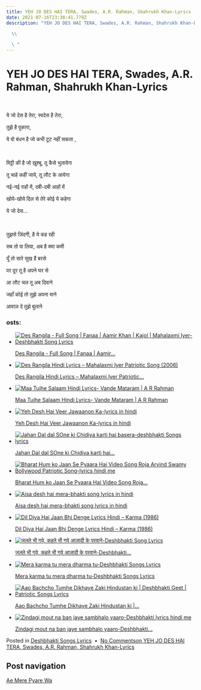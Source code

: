 ```yaml
---
title: YEH JO DES HAI TERA, Swades, A.R. Rahman, Shahrukh Khan-Lyrics
date: 2021-07-16T23:38:41.779Z
description: "YEH JO DES HAI TERA, Swades, A.R. Rahman, Shahrukh Khan-Lyrics

  \\ 

  \ "
---
```

<!--StartFragment-->

# YEH JO DES HAI TERA, Swades, A.R. Rahman, Shahrukh Khan-Lyrics

 

ये जो देस है तेरा, स्वदेस है तेरा,

तुझे है पुकारा,

ये वो बंधन है जो कभी टूट नहीं सकता ,

 

मिट्टी की है जो ख़ुश्बू, तू कैसे भुलायेगा

तू चाहे कहीं जाये, तू लौट के आयेगा

नई-नई राहों में, दबी-दबी आहों में

खोये-खोये दिल से तेरे कोई ये कहेगा

ये जो देस…

 

तुझसे ज़िंदगी, है ये कह रही

सब तो पा लिया, अब है क्या कमी

यूँ तो सारे सुख हैं बरसे

पर दूर तू है अपने घर से

आ लौट चल तू अब दिवाने

जहाँ कोई तो तुझे अपना माने

आवाज़ दे तुझे बुलाने



<!--StartFragment-->

### osts:

* [![Des Rangila - Full Song | Fanaa | Aamir Khan | Kajol | Mahalaxmi Iyer-Deshbhakti Song Lyrics](https://lyrics-in-hindi.com/wp-content/uploads/2021/04/0-138-150x150.jpg "Des Rangila - Full Song | Fanaa | Aamir Khan | Kajol | Mahalaxmi Iyer-Deshbhakti Song Lyrics")](https://lyrics-in-hindi.com/deshbhakti-songs-lyrics/des-rangila-full-song-fanaa-aamir-khan-kajol-mahalaxmi-iyer-deshbhakti-song-lyrics/)

  [Des Rangila - Full Song | Fanaa | Aamir…](https://lyrics-in-hindi.com/deshbhakti-songs-lyrics/des-rangila-full-song-fanaa-aamir-khan-kajol-mahalaxmi-iyer-deshbhakti-song-lyrics/)
* [![Des Rangila Hindi Lyrics – Mahalaxmi Iyer Patriotic Song (2006)](https://lyrics-in-hindi.com/wp-content/uploads/2021/04/%E0%A4%A6%E0%A5%87%E0%A4%B6-%E0%A4%B0%E0%A4%82%E0%A4%97%E0%A5%80%E0%A4%B2%E0%A4%BE-Des-Rangila-Hindi-Lyrics-%E2%80%93-Mahalaxmi-Iyer-Patriotic-Song-2006-150x150.jpg "Des Rangila Hindi Lyrics – Mahalaxmi Iyer Patriotic Song (2006)")](https://lyrics-in-hindi.com/deshbhakti-songs-lyrics/des-rangila-hindi-lyrics-mahalaxmi-iyer-patriotic-song-2006/)

  [Des Rangila Hindi Lyrics – Mahalaxmi Iyer Patriotic…](https://lyrics-in-hindi.com/deshbhakti-songs-lyrics/des-rangila-hindi-lyrics-mahalaxmi-iyer-patriotic-song-2006/)
* [![Maa Tujhe Salaam Hindi Lyrics- Vande Mataram | A R Rahman](https://lyrics-in-hindi.com/wp-content/uploads/2021/05/0-14-150x150.jpg "Maa Tujhe Salaam Hindi Lyrics- Vande Mataram | A R Rahman")](https://lyrics-in-hindi.com/deshbhakti-songs-lyrics/maa-tujhe-salaam-hindi-lyrics-vande-mataram-a-r-rahman/)

  [Maa Tujhe Salaam Hindi Lyrics- Vande Mataram | A R Rahman](https://lyrics-in-hindi.com/deshbhakti-songs-lyrics/maa-tujhe-salaam-hindi-lyrics-vande-mataram-a-r-rahman/)
* [![Yeh Desh Hai Veer Jawaanon Ka-lyrics in hindi](https://lyrics-in-hindi.com/wp-content/uploads/2021/04/0-136-150x150.jpg "Yeh Desh Hai Veer Jawaanon Ka-lyrics in hindi")](https://lyrics-in-hindi.com/deshbhakti-songs-lyrics/yeh-desh-hai-veer-jawaanon-ka-lyrics-in-hindi/)

  [Yeh Desh Hai Veer Jawaanon Ka-lyrics in hindi](https://lyrics-in-hindi.com/deshbhakti-songs-lyrics/yeh-desh-hai-veer-jawaanon-ka-lyrics-in-hindi/)
* [![Jahan Dal dal SOne ki Chidiya karti hai basera-deshbhakti Songs lyrics](https://lyrics-in-hindi.com/wp-content/uploads/2021/04/0-154-150x150.jpg "Jahan Dal dal SOne ki Chidiya karti hai basera-deshbhakti Songs lyrics")](https://lyrics-in-hindi.com/deshbhakti-songs-lyrics/jahan-dal-dal-sone-ki-chidiya-karti-hai-basera-deshbhakti-songs-lyrics/)

  [Jahan Dal dal SOne ki Chidiya karti hai…](https://lyrics-in-hindi.com/deshbhakti-songs-lyrics/jahan-dal-dal-sone-ki-chidiya-karti-hai-basera-deshbhakti-songs-lyrics/)
* [![Bharat Hum ko Jaan Se Pyaara Hai Video Song Roja Arvind Swamy Bollywood Patriotic Song-lyrics hindi me](https://lyrics-in-hindi.com/wp-content/uploads/2021/04/0-133-150x150.jpg "Bharat Hum ko Jaan Se Pyaara Hai Video Song Roja Arvind Swamy Bollywood Patriotic Song-lyrics hindi me")](https://lyrics-in-hindi.com/deshbhakti-songs-lyrics/bharat-hum-ko-jaan-se-pyaara-hai-video-song-roja-arvind-swamy-bollywood-patriotic-song-lyrics-hindi-me/)

  [Bharat Hum ko Jaan Se Pyaara Hai Video Song Roja…](https://lyrics-in-hindi.com/deshbhakti-songs-lyrics/bharat-hum-ko-jaan-se-pyaara-hai-video-song-roja-arvind-swamy-bollywood-patriotic-song-lyrics-hindi-me/)
* [![Aisa desh hai mera-bhakti song lyrics in hindi](https://lyrics-in-hindi.com/wp-content/uploads/2021/04/0-142-150x150.jpg "Aisa desh hai mera-bhakti song lyrics in hindi")](https://lyrics-in-hindi.com/deshbhakti-songs-lyrics/aisa-desh-hai-mera-bhakti-song-lyrics-in-hindi/)

  [Aisa desh hai mera-bhakti song lyrics in hindi](https://lyrics-in-hindi.com/deshbhakti-songs-lyrics/aisa-desh-hai-mera-bhakti-song-lyrics-in-hindi/)
* [![Dil Diya Hai Jaan Bhi Denge Lyrics Hindi – Karma (1986)](https://lyrics-in-hindi.com/wp-content/uploads/2021/04/%E0%A4%B9%E0%A4%B0-%E0%A4%95%E0%A4%B0%E0%A4%AE-%E0%A4%85%E0%A4%AA%E0%A4%A8%E0%A4%BE-%E0%A4%95%E0%A4%B0%E0%A5%87%E0%A4%82%E0%A4%97%E0%A5%87-%E0%A4%B2%E0%A4%BF%E0%A4%B0%E0%A4%BF%E0%A4%95%E0%A5%8D%E0%A4%B8-Dil-Diya-Hai-Jaan-Bhi-Denge-Lyrics-Hindi-%E2%80%93-Karma-1986-150x150.jpg "Dil Diya Hai Jaan Bhi Denge Lyrics Hindi – Karma (1986)")](https://lyrics-in-hindi.com/deshbhakti-songs-lyrics/dil-diya-hai-jaan-bhi-denge-lyrics-hindi-karma-1986/)

  [Dil Diya Hai Jaan Bhi Denge Lyrics Hindi – Karma (1986)](https://lyrics-in-hindi.com/deshbhakti-songs-lyrics/dil-diya-hai-jaan-bhi-denge-lyrics-hindi-karma-1986/)
* [![जलते भी गये, कहते भी गये आज़ादी के परवाने-Deshbhakti Song Lyrics](https://lyrics-in-hindi.com/wp-content/uploads/2021/04/0-145-150x150.jpg "जलते भी गये, कहते भी गये आज़ादी के परवाने-Deshbhakti Song Lyrics")](https://lyrics-in-hindi.com/deshbhakti-songs-lyrics/%e0%a4%9c%e0%a4%b2%e0%a4%a4%e0%a5%87-%e0%a4%ad%e0%a5%80-%e0%a4%97%e0%a4%af%e0%a5%87-%e0%a4%95%e0%a4%b9%e0%a4%a4%e0%a5%87-%e0%a4%ad%e0%a5%80-%e0%a4%97%e0%a4%af%e0%a5%87-%e0%a4%86%e0%a4%9c%e0%a4%bc/)

  [जलते भी गये, कहते भी गये आज़ादी के परवाने-Deshbhakti…](https://lyrics-in-hindi.com/deshbhakti-songs-lyrics/%e0%a4%9c%e0%a4%b2%e0%a4%a4%e0%a5%87-%e0%a4%ad%e0%a5%80-%e0%a4%97%e0%a4%af%e0%a5%87-%e0%a4%95%e0%a4%b9%e0%a4%a4%e0%a5%87-%e0%a4%ad%e0%a5%80-%e0%a4%97%e0%a4%af%e0%a5%87-%e0%a4%86%e0%a4%9c%e0%a4%bc/)
* [![Mera karma tu mera dharma tu-Deshbhakti Songs Lyrics](https://lyrics-in-hindi.com/wp-content/uploads/2021/04/0-152-150x150.jpg "Mera karma tu mera dharma tu-Deshbhakti Songs Lyrics")](https://lyrics-in-hindi.com/deshbhakti-songs-lyrics/mera-karma-tu-mera-dharma-tu-deshbhakti-songs-lyrics/)

  [Mera karma tu mera dharma tu-Deshbhakti Songs Lyrics](https://lyrics-in-hindi.com/deshbhakti-songs-lyrics/mera-karma-tu-mera-dharma-tu-deshbhakti-songs-lyrics/)
* [![Aao Bachcho Tumhe Dikhaye Zaki Hindustan ki | Deshbhakti Geet | Patriotic Songs Lyrics](https://lyrics-in-hindi.com/wp-content/uploads/2021/04/0-137-150x150.jpg "Aao Bachcho Tumhe Dikhaye Zaki Hindustan ki | Deshbhakti Geet | Patriotic Songs Lyrics")](https://lyrics-in-hindi.com/deshbhakti-songs-lyrics/aao-bachcho-tumhe-dikhaye-zaki-hindustan-ki-deshbhakti-geet-patriotic-songs-lyrics/)

  [Aao Bachcho Tumhe Dikhaye Zaki Hindustan ki |…](https://lyrics-in-hindi.com/deshbhakti-songs-lyrics/aao-bachcho-tumhe-dikhaye-zaki-hindustan-ki-deshbhakti-geet-patriotic-songs-lyrics/)
* [![Zindagi mout na ban jaye sambhalo yaaro-Deshbhakti lyrics hindi me](https://lyrics-in-hindi.com/wp-content/uploads/2021/04/0-144-150x150.jpg "Zindagi mout na ban jaye sambhalo yaaro-Deshbhakti lyrics hindi me")](https://lyrics-in-hindi.com/deshbhakti-songs-lyrics/zindagi-mout-na-ban-jaye-sambhalo-yaaro-deshbhakti-lyrics-hindi-me/)

  [Zindagi mout na ban jaye sambhalo yaaro-Deshbhakti…](https://lyrics-in-hindi.com/deshbhakti-songs-lyrics/zindagi-mout-na-ban-jaye-sambhalo-yaaro-deshbhakti-lyrics-hindi-me/)

Posted in [Deshbhakti Songs Lyrics](https://lyrics-in-hindi.com/category/deshbhakti-songs-lyrics/)  •  [No Commentson YEH JO DES HAI TERA, Swades, A.R. Rahman, Shahrukh Khan-Lyrics](https://lyrics-in-hindi.com/deshbhakti-songs-lyrics/yeh-jo-des-hai-tera-swades-a-r-rahman-shahrukh-khan-lyrics/#respond)

## Post navigation

[Ae Mere Pyare Wa](https://lyrics-in-hindi.com/deshbhakti-songs-lyrics/ae-mere-pyare-watan-%e0%a4%a6%e0%a5%87%e0%a4%b6-%e0%a4%ad%e0%a4%95%e0%a5%8d%e0%a4%a4%e0%a4%bf-%e0%a4%97%e0%a5%80%e0%a4%a4-patriotic-indian-song-independence-day-special-%e0%a4%ae%e0%a4%a8%e0%a5%8d/)

<!--EndFragment-->





<!--EndFragment-->
